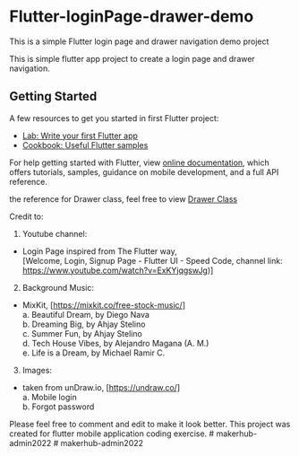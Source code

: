 # Flutter-loginPage-drawer-demo
This is a simple Flutter login page and drawer navigation demo project 

This is simple flutter app project to create a login page and drawer navigation. 

## Getting Started

A few resources to get you started in first Flutter project:

- [Lab: Write your first Flutter app](https://flutter.dev/docs/get-started/codelab)
- [Cookbook: Useful Flutter samples](https://flutter.dev/docs/cookbook)

For help getting started with Flutter, view
[online documentation](https://flutter.dev/docs), which offers tutorials,
samples, guidance on mobile development, and a full API reference.

the reference for Drawer class, feel free to view
[Drawer Class](https://api.flutter.dev/flutter/material/Drawer-class.html)


Credit to:

1) Youtube channel: 
  - Login Page inspired from The Flutter way, <br/> [Welcome, Login, Signup Page - Flutter UI - Speed Code, channel link: https://www.youtube.com/watch?v=ExKYjqgswJg)]
  
2) Background Music:
  - MixKit, [https://mixkit.co/free-stock-music/] <br/>
  a. Beautiful Dream, by Diego Nava <br/>
  b. Dreaming Big, by Ahjay Stelino <br/>
  c. Summer Fun, by Ahjay Stelino <br/>
  d. Tech House Vibes, by Alejandro Magana (A. M.) <br/>
  e. Life is a Dream, by Michael Ramir C. <br/>
  
3) Images:
  - taken from unDraw.io, [https://undraw.co/] <br/>
  a. Mobile login <br/>
  b. Forgot password <br/>
 
Please feel free to comment and edit to make it look better. This project was created for flutter mobile application coding exercise. 
#   m a k e r h u b - a d m i n 2 0 2 2  
 #   m a k e r h u b - a d m i n 2 0 2 2  
 